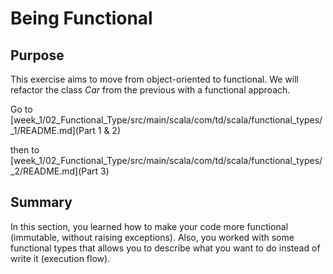 # Being Functional

## Purpose

This exercise aims to move from object-oriented to functional.
We will refactor the class _Car_ from the previous with a functional approach.

Go to [week_1/02_Functional_Type/src/main/scala/com/td/scala/functional_types/_1/README.md](Part 1 & 2)

then to [week_1/02_Functional_Type/src/main/scala/com/td/scala/functional_types/_2/README.md](Part 3)

## Summary

In this section, you learned how to make your code more functional (immutable, without raising exceptions).
Also, you worked with some functional types that allows you to describe what you want to do instead of write it (execution flow).
